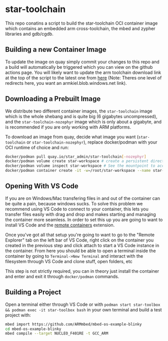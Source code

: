 # star-toolchain

This repo conatins a script to build the star-toolchain OCI container image which contains an embedded arm cross-toolchain, the mbed and zypher libraries and gdb/cgdb.

## Building a new Container Image

To update the image on quay simply commit your changes to this repo and a build will automatically be triggered which you can view on the github actions page. You will likely want to update the arm toolchain download link at the top of the script to the latest one from [here](https://developer.arm.com/tools-and-software/open-source-software/developer-tools/gnu-toolchain/gnu-rm/downloads) (Note: Theres one level of redirects here, you want an armkiel.blob.windows.net link).

## Downloading a Prebuilt Image

We distribute two different container images, the `star-toolchain` image which is the whole shebang and is quite big (6 gigabytes uncompressed), and the `star-toolchain-nozephyr` image which is only about a gigabyte, and is recommended if you are only working with ARM platforms.

To download an image from quay, decide what image you want (`star-toolchain` or `star-toolchain-nozephyr`), replace docker/podman with your OCI runtime of choice and run:

```bash
docker/podman pull quay.io/star_admin/star-toolchain[-nozephyr]
docker/podman volume create star-workspace # create a persistent directory to share with the container
docker/podman volume inspect star-workspace # See the mountpoint to access your workspace from the host.
docker/podman container create -it -w=/root/star-workspace --name star-toolbox -v star-workspace:/root/star-workspace star-toolchain[-nozephyr] bash
```

## Opening With VS Code

If you are on Windows/Mac transfering files in and out of the container can be quite a pain, because windows sucks. To solve this problem we recommend using VS Code to connect to your container, this lets you transfer files easily with drag and drop and makes starting and managing the container more seamless. In order to set this up you are going to want to install VS Code and the [remote containers](https://code.visualstudio.com/docs/remote/containers-tutorial) extension.

Once you've got all that setup you're going to want to go to the "Remote Explorer" tab on the left bar of VS Code, right click on the container you created in the previous step and click attach to start a VS Code instance in the container. From here you should be able to open a terminal inside the container by going to `Terminal->New Terminal` and interact with the filesystem through VS Code and clone stuff, open folders, etc

This step is not strictly required, you can in theory just install the container and enter and exit it through `docker/podman` commands.

## Building a Project

Open a terminal either through VS Code or with `podman start star-toolbox && podman exec -it star-toolbox bash` in your own terminal and build a test project with:

```bash
mbed import https://github.com/ARMmbed/mbed-os-example-blinky
cd mbed-os-example-blinky
mbed compile --target NUCLEO_F401RE -t GCC_ARM
```
